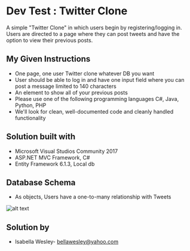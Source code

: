 # Dev Test : Twitter Clone

A simple "Twitter Clone" in which users begin by registering/logging in. Users are directed to a page where they can post tweets and have the option to view their previous posts.

## My Given Instructions

* One page, one user Twitter clone whatever DB you want
* User should be able to log in and have one input field where you can post a message limited to 140 characters
* An element to show all of your previous posts
* Please use one of the following programming languages C#, Java, Python, PHP
* We'll look for clean, well-documented code and cleanly handled functionality

## Solution built with

* Microsoft Visual Studios Community 2017
* ASP.NET MVC Framework, C#
* Entity Framework 6.1.3, Local db

## Database Schema

* As objects, Users have a one-to-many relationship with Tweets

![alt text](http://i65.tinypic.com/2uo6zk7.jpg)

## Solution by

* Isabella Wesley- bellawesley@yahoo.com
